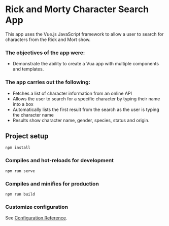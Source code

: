 # Rick and Morty Character Search App

This app uses the Vue.js JavaScript framework to allow a user to search for characters from the Rick and Mort show.

### The objectives of the app were:
* Demonstrate the ability to create a Vua app with multiple components and templates.

### The app carries out the following:
* Fetches a list of character information from an online API
* Allows the user to search for a specific character by typing their name into a box
* Automatically lists the first result from the search as the user is typing the character name
* Results show character name, gender, species, status and origin.

## Project setup
```
npm install
```

### Compiles and hot-reloads for development
```
npm run serve
```

### Compiles and minifies for production
```
npm run build
```

### Customize configuration
See [Configuration Reference](https://cli.vuejs.org/config/).
